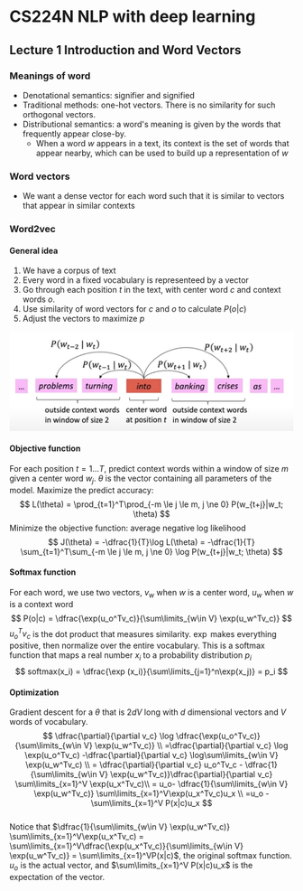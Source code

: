 # CS224N NLP with deep learning
## Lecture 1 Introduction and Word Vectors
### Meanings of word
+ Denotational semantics: signifier and signified
+ Traditional methods: one-hot vectors. There is no similarity for such orthogonal vectors.
+ Distributional semantics: a word's meaning is given by the words that frequently appear close-by.
  + When a word $w$ appears in a text, its context is the set of words that appear nearby, which can be used to build up a representation of $w$
### Word vectors
+ We want a dense vector for each word such that it is similar to vectors that appear in similar contexts
### Word2vec
#### General idea
1. We have a corpus of text
2. Every word in a fixed vocabulary is representeed by a vector
3. Go through each position $t$ in the text, with center word $c$ and context words $o$.
4. Use similarity of word vectors for $c$ and $o$ to calculate $P(o|c)$
5. Adjust the vectors to maximize $p$

![](../images/cs224n/1.png)
#### Objective function
For each position $t=1 ... T$, predict context words within a window of size $m$ given a center word $w_j$. $\theta$ is the vector containing all parameters of the model. Maximize the predict accuracy:
$$
L(\theta) = \prod_{t=1}^T\prod_{-m \le j \le m, j \ne 0} P(w_{t+j}|w_t; \theta)
$$
Minimize the objective function: average negative log likelihood
$$
J(\theta) = -\dfrac{1}{T}\log L(\theta) = -\dfrac{1}{T} \sum_{t=1}^T\sum_{-m \le j \le m, j \ne 0} \log P(w_{t+j}|w_t; \theta)
$$ 
#### Softmax function
For each word, we use two vectors, $v_w$ when $w$ is a center word, $u_w$ when $w$ is a context word
$$
P(o|c) = \dfrac{\exp(u_o^Tv_c)}{\sum\limits_{w\in V} \exp(u_w^Tv_c)}
$$
$u_o^Tv_c$ is the dot product that measures similarity. $\exp$ makes everything positive, then normalize over the entire vocabulary. This is a softmax function that maps a real number $x_i$ to a probability distribution $p_i$  
$$
softmax(x_i) = \dfrac{\exp (x_i)}{\sum\limits_{j=1}^n\exp(x_j)} = p_i
$$
#### Optimization
Gradient descent for a $\theta$ that is $2dV$ long with $d$ dimensional vectors and $V$ words of vocabulary. 
$$
\dfrac{\partial}{\partial v_c} \log \dfrac{\exp(u_o^Tv_c)}{\sum\limits_{w\in V} \exp(u_w^Tv_c)} \\
=\dfrac{\partial}{\partial v_c} \log \exp(u_o^Tv_c) -\dfrac{\partial}{\partial v_c} \log\sum\limits_{w\in V} \exp(u_w^Tv_c) \\
= \dfrac{\partial}{\partial v_c} u_o^Tv_c - \dfrac{1}{\sum\limits_{w\in V} \exp(u_w^Tv_c)}\dfrac{\partial}{\partial v_c} \sum\limits_{x=1}^V \exp(u_x^Tv_c)\\
= u_o-  \dfrac{1}{\sum\limits_{w\in V} \exp(u_w^Tv_c)} \sum\limits_{x=1}^V\exp(u_x^Tv_c)u_x \\ 
=u_o - \sum\limits_{x=1}^V P(x|c)u_x
$$  
Notice that $\dfrac{1}{\sum\limits_{w\in V} \exp(u_w^Tv_c)} \sum\limits_{x=1}^V\exp(u_x^Tv_c) = \sum\limits_{x=1}^V\dfrac{\exp(u_x^Tv_c)}{\sum\limits_{w\in V} \exp(u_w^Tv_c)} = \sum\limits_{x=1}^VP(x|c)$, the original softmax function. $u_o$ is the actual vector, and $\sum\limits_{x=1}^V P(x|c)u_x$ is the expectation of the vector. 